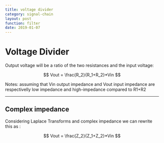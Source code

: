 ```yaml
---
title: voltage divider
category: signal-chain
layout: post
function: filter
date: 2019-01-07
---
```


# Voltage Divider

<object type="image/svg+xml" data="{{site.baseurl}}/out/svg/voltage divider.svg" alt="" width="500" height="200"></object>

Output voltage will be a ratio of the two resistances and the input voltage:

$$ Vout = \frac{R_2}{R_1+R_2}*Vin $$

Notes: assuming that Vin output impedance and Vout input impedance are respectivelly low impedance and high-impedance compared to R1+R2

----

## Complex impedance

Considering Laplace Transforms and complex impedance we can rewrite this as :

$$ Vout = \frac{Z_2}{Z_1+Z_2}*Vin $$